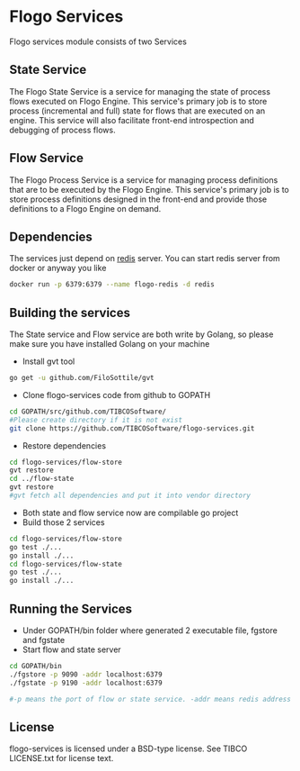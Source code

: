 # Flogo Services

Flogo services module consists of two Services

## State Service
The Flogo State Service is a service for managing the state of process flows executed on Flogo Engine. This service's primary job is to store process (incremental and full) state for flows that are executed on an engine. This service will also facilitate front-end introspection and debugging of process flows.

## Flow Service
The Flogo Process Service is a service for managing process definitions that are to be executed by the Flogo Engine. This service's primary job is to store process definitions designed in the front-end and provide those definitions to a Flogo Engine on demand.

## Dependencies

The services just depend on [redis](http://redis.io/) server. You can start redis server from docker or anyway you like

```bash
docker run -p 6379:6379 --name flogo-redis -d redis
```

## Building the services

The State service and Flow service are both write by Golang, so please make sure you have installed Golang on your machine

* Install gvt tool
```bash
go get -u github.com/FiloSottile/gvt
```
* Clone flogo-services code from github to GOPATH
```bash
cd GOPATH/src/github.com/TIBCOSoftware/
#Please create directory if it is not exist
git clone https://github.com/TIBCOSoftware/flogo-services.git
```
* Restore dependencies
```bash
cd flogo-services/flow-store
gvt restore
cd ../flow-state
gvt restore
#gvt fetch all dependencies and put it into vendor directory
```
* Both state and flow service now are compilable go project
* Build those 2 services
```bash
cd flogo-services/flow-store
go test ./...
go install ./...
cd flogo-services/flow-state
go test ./...
go install ./...
```

## Running the Services
* Under GOPATH/bin folder where generated 2 executable file, fgstore and fgstate
* Start flow and state server
```bash
cd GOPATH/bin
./fgstore -p 9090 -addr localhost:6379
./fgstate -p 9190 -addr localhost:6379

#-p means the port of flow or state service. -addr means redis address
```

## License
flogo-services is licensed under a BSD-type license. See TIBCO LICENSE.txt for license text.
